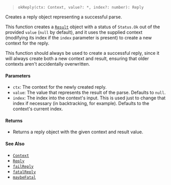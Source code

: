 <!--
 Copyright (c) 2020 Thomas J. Otterson
 
 This software is released under the MIT License.
 https://opensource.org/licenses/MIT
-->

> `okReply(ctx: Context, value?: *, index?: number): Reply`

Creates a reply object representing a successful parse.

This function creates a [`Result`](../types/result.md) object with a status of `Status.Ok` out of the provided `value` (`null` by default), and it uses the supplied context (modifying its index if the `index` parameter is present) to create a new context for the reply.

This function should always be used to create a successful reply, since it will always create both a new context and result, ensuring that older contexts aren't accidentally overwritten.

#### Parameters

* `ctx`: The context for the newly created reply.
* `value`: The value that represents the result of the parse. Defaults to `null`.
* `index`: The index into the context's input. This is used just to change that index if necessary (in backtracking, for example). Defaults to the context's current index.

#### Returns

* Returns a reply object with the given context and result value.

#### See Also

* [`Context`](../types/context.md)
* [`Reply`](../types/reply.md)
* [`failReply`](failreply.md)
* [`fatalReply`](fatalreply.md)
* [`maybeFatal`](maybefatal.md)